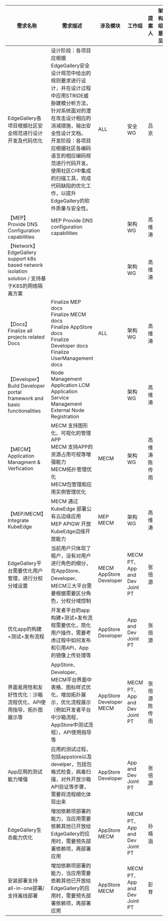 | **需求名称**                 | **需求描述**         | <img width=400/>**涉及模块** | <img width=300/>**工作组**              | <img width=400/>**提案人** | **架构组意见** |
|---------------------------------|------------------|-------------|-----------|------------|---------------|
|         EdgeGallery各项目根据社区安全规范进行设计开发及代码优化               |     设计阶段：各项目应根据EdgeGallery安全设计规范中给出的规则要求进行设计，并在设计过程中应用STRIDE威胁建模分析方法，针对系统面对的潜在攻击设计相应的消减措施，输出安全性设计文档。<br>开发阶段：各项目应根据社区各编码语言的相应编码规范进行代码开发。使用社区CI中集成的扫描工具，完成代码缺陷的优化工作，以提升EdgeGallery的软件质量与安全性。     | ALL |       安全WG          | 吕京 |  |
| 【MEP】Provide DNS Configuration capabilities | MEP Provide DNS configuration capabilities  | | 架构WG | 高维涛 |  |
| 【Network】EdgeGallery support k8s based network isolation solution / 支持基于K8S的网络隔离方案 |  |  |  架构WG | 高维涛 |  |
| 【Docs】Finalize all projects related Docs | Finalize MEP docs<br>Finalize MECM docs<br>Finalize AppStore docs<br>Finalize Developer docs<br>Finalize UserManagement docs | ALL | 架构WG | 高维涛 |  |
| 【Developer】Build Developer portal framework and basic functionalities | Node Management<br>Application LCM<br>Application Service Management<br>External Node Registration |  | 架构WG | 高维涛 |  |
| 【MECM】Application Managment & Verfication | MECM 支持图形化、可视化的管理APP<br>MECM 支持APP的资源占用可视等增强能力<br>MECM拓扑管理优化<br>MECM包管理和应用实例管理优化 | MECM  | 架构WG | 高维涛<br>陈传雨 |  |
| 【MEP/MECM】Integrate KubeEdge | MECM 通过KubeEdge 部署公有云边缘应用<br>MEP APIGW 开放KubeEdge边缘开放能力 | MEP<br>MECM | 架构WG | 高维涛 |  |
| EdgeGallery平台需要优化用户管理，进行分权分域设置 | 当前用户只体现了租户，没有对用户进行角色的细分，在AppStore、Developer、MECM三大平台需要根据需要区分角色，分权分域控制 | MECM<br>AppStore<br>Developer | MECM PT、App and Dev Joint PT | 张倍源 |  |
| 优化app的构建+测试+发布流程 | 开发者平台的app构建+测试+发布流程需要优化，简化用户操作，需要考虑过程中如何发布和引用API，App的镜像上传处理等 | AppStore<br>Developer | App and Dev Joint PT | 张倍源 |  |
| 界面易用性和友好性优化：沙箱流程优化、API使用指导、拓扑图展示等 | AppStore、Developer、MECM平台界面中表格、图标样式优化，增加拓扑展示，优化流程展示（例如开发者平台中沙箱流程，AppStore中测试流程），API使用指导等 | AppStore<br>Developer<br>MECM | MECM PT、App and Dev Joint PT | 张倍源<br>陈传雨 |  |
| App应用的测试能力增强 | 应用的测试过程，包括appstore以及develper，包括包格式检查，病毒扫描，对外开放沙箱API验证等步骤，需要将流程细化体现出来 | AppStore<br>Developer | App and Dev Joint PT | 张倍源 |  |
| EdgeGallery生态能力优化 | 增加依赖项部署的能力，当应用需要依赖其他已开放给EdgeGallery的应用时，需要预先部署依赖项，再部署应用 |  AppStore<br>MECM |MECM PT、App and Dev Joint PT | 孙靖涵 |  |
| 安装部署支持all-in-one部署/支持离线部署 | 增加依赖项部署的能力，当应用需要依赖其他已开放给EdgeGallery的应用时，需要预先部署依赖项，再部署应用 |  AppStore<br>MECM |MECM PT、App and Dev Joint PT | 彭育 |  |